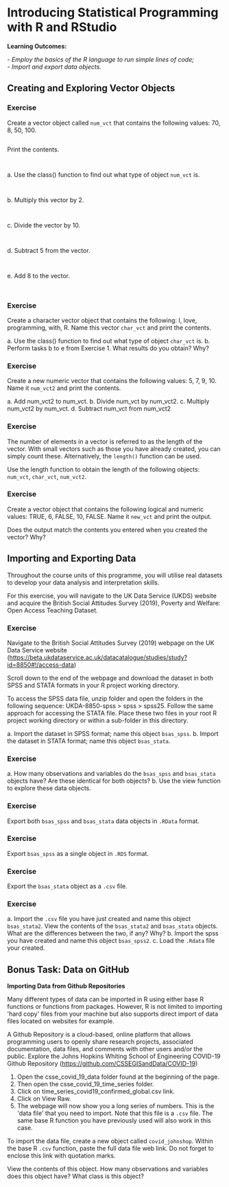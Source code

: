# Introducing Statistical Programming with R and RStudio

<style type="text/css">
.toggle-button {
    display: block;
    margin: 10px 0;
    padding: 5px 10px;
    background-color: #6D009D;
    color: white;
    border: none;
    border-radius: 5px;
    cursor: pointer;
    font-size: 0.9em;
    font-family: "Open Sans", sans-serif;
}

/* Initially hide R output blocks */
pre > code {
    display: none;
}
</style>

<script>
document.addEventListener('DOMContentLoaded', function() {
    var codeBlocks = document.querySelectorAll('pre > code');

    codeBlocks.forEach(function(block) {
        // Check if the block's content starts with '##'
        if (block.textContent.trim().startsWith('##')) {
            var button = document.createElement('button');
            button.className = 'toggle-button';
            button.textContent = 'Show R Output';
            button.style.display = 'block'; // Ensure button is visible
            block.style.display = 'none'; // Initially hide the R output

            button.onclick = function() {
                if (block.style.display === 'none') {
                    block.style.display = 'block';
                    button.textContent = 'Hide R Output';
                } else {
                    block.style.display = 'none';
                    button.textContent = 'Show R Output';
                }
            };

            block.parentNode.insertBefore(button, block);
        }
    });
});

</script>


**Learning Outcomes:** 

*- Employ the basics of the R language to run simple lines of code;*  
*- Import and export data objects.* 

## Creating and Exploring Vector Objects

### Exercise 

Create a vector object called `num_vct` that contains the following values: 70, 8, 50, 100.


```r
num_vct <- c(70, 8, 50, 100) 
```

Print the contents. 


```r
num_vct 
```

```
## [1]  70   8  50 100
```


a. Use the class() function to find out what type of object `num_vct` is.


```r
class(num_vct)
```

```
## [1] "numeric"
```

b. Multiply this vector by 2.


```r
num_vct * 2
```

```
## [1] 140  16 100 200
```

c. Divide the vector by 10. 


```r
num_vct / 10
```

```
## [1]  7.0  0.8  5.0 10.0
```

d. Subtract 5 from the vector. 


```r
num_vct - 5 
```

```
## [1] 65  3 45 95
```

e. Add 8 to the vector.


```r
num_vct + 8  
```

```
## [1]  78  16  58 108
```

### Exercise

Create a character vector object that contains the following: I, love, programming, with, R.  Name this vector `char_vct` and print the contents.

a. Use the class() function to find out what type of object `char_vct` is.
b. Perform tasks b to e from Exercise 1. What results do you obtain? Why?

### Exercise

Create a new numeric vector that contains the following values: 5, 7, 9, 10. Name it `num_vct2` and print the contents. 

a. Add num_vct2 to num_vct. 
b. Divide num_vct by num_vct2. 
c. Multiply num_vct2 by num_vct. 
d. Subtract num_vct from num_vct2

### Exercise

The number of elements in a vector is referred to as the length of the vector. With small vectors such as those you have already created, you can simply count these. Alternatively, the `length()` function can be used. 

Use the length function to obtain the length of the following objects: `num_vct`, `char_vct`, `num_vct2`.

### Exercise

Create a vector object that contains the following logical and numeric values: TRUE, 6, FALSE, 10, FALSE. Name it `new_vct` and print the output. 

Does the output match the contents you entered when you created the vector? Why?

## Importing and Exporting Data

Throughout the course units of this programme, you will utilise real datasets to develop your data analysis and interpretation skills. 

For this exercise, you will navigate to the UK Data Service (UKDS) website and acquire the British Social Attitudes Survey (2019), Poverty and Welfare: Open Access Teaching Dataset. 

### Exercise 

Navigate to the British Social Attitudes Survey (2019) webpage on the UK Data Service website (https://beta.ukdataservice.ac.uk/datacatalogue/studies/study?id=8850#!/access-data)

Scroll down to the end of the webpage and download the dataset in both SPSS and STATA formats in your R project working directory.

To access the SPSS data file, unzip folder and open  the folders in the following sequence: UKDA-8850-spss > spss > spss25. Follow the same approach for accessing the STATA file. Place these two files in your root R project working directory or within a sub-folder in this directory. 

a. Import the dataset in SPSS format; name this object `bsas_spss`. 
b. Import the dataset in STATA format; name this object `bsas_stata`. 

### Exercise

a. How many observations and variables do the `bsas_spss` and `bsas_stata` objects have? Are these identical for both objects?
b. Use the view function to explore these data objects. 

### Exercise

Export both `bsas_spss` and `bsas_stata` data objects in `.RData` format. 

### Exercise

Export `bsas_spss` as a single object in `.RDS` format.  

### Exercise

Export the `bsas_stata` object as a `.csv` file. 

### Exercise

a. Import the `.csv` file you have just created and name this object `bsas_stata2`. View the contents of the `bsas_stata2` and `bsas_stata` objects. What are the differences between the two, if any? Why?
b. Import the spss you have created and name this object `bsas_spss2`. 
c. Load the `.Rdata` file your created. 

## Bonus Task: Data on GitHub

**Importing Data from Github Repositories**

Many different types of data can be imported in R using either base R functions or functions from packages. However, R is not limited to importing 'hard copy' files from your machine but also supports direct import of data files located on websites for example. 

A Github Repository is a cloud-based, online platform that allows programming users to openly share research projects, associated documentation, data files, and comments with other users and/or the public. 
Explore the Johns Hopkins Whiting School of Engineering COVID-19 Github Repository (https://github.com/CSSEGISandData/COVID-19) 

1. Open the csse_covid_19_data folder found at the beginning of the page. 
2. Then open the csse_covid_19_time_series folder. 
3. Click on time_series_covid19_confirmed_global.csv link. 
4. Click on View Raw. 
5. The webpage will now show you a long series of numbers. This is the 'data file' that you need to import. Note that this file is a `.csv` file. The same base R function you have previously used will also work in this case. 

To import the data file, create a new object called `covid_johnshop`. Within the base R `.csv` function, paste the full data file web link. Do not forget to enclose this link with quotation marks. 

View the contents of this object. How many observations and variables does this object have? What class is this object?





